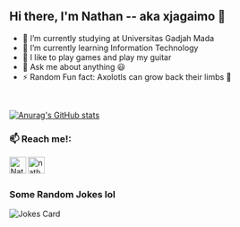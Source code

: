 ## Hi there, I'm Nathan -- aka xjagaimo 👋

<!--
**xjagaimo/xjagaimo** is a ✨ _special_ ✨ repository because its `README.md` (this file) appears on your GitHub profile.

Here are some ideas to get you started:
-->

- 🔭 I’m currently studying at Universitas Gadjah Mada
- 🌱 I’m currently learning Information Technology
- 🎸️ I like to play games and play my guitar
- 💬 Ask me about anything 😃️
- ⚡ Random Fun fact: Axolotls can grow back their limbs 🤯️
<br />

<!-- Github stats -->
[![Anurag's GitHub stats](https://github-readme-stats.vercel.app/api?username=xjagaimo)](https://github.com/anuraghazra/github-readme-stats)

### 📫 Reach me!:
[<img align="left" alt="Nathan | LinkedIn" width="30px" src="https://img.icons8.com/external-justicon-flat-justicon/64/000000/external-linkedin-social-media-justicon-flat-justicon.png" />][linkedin]
[<img align="left" alt="nathan_p.k | Instagram" width="30px" src="https://img.icons8.com/fluency/48/000000/instagram-new.png"/>][instagram]

<br />
<br />

### Some Random Jokes lol
![Jokes Card](https://readme-jokes.vercel.app/api)

[linkedin]: https://www.linkedin.com/in/nathan-praja-kusuma-1136a4219/
[instagram]: https://www.instagram.com/nathan_p.k/
